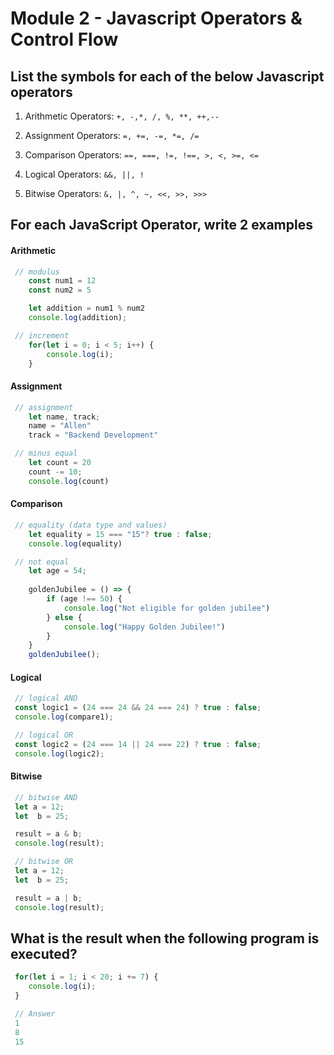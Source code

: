 # Module 2 - Javascript Operators & Control Flow

## List the symbols for each of the below Javascript operators

1. Arithmetic Operators:
    `+, -,*, /, %, **, ++,--`

2. Assignment Operators:
    `=, +=, -=, *=, /=`

3. Comparison Operators:
    `==, ===, !=, !==, >, <, >=, <=`

4. Logical Operators:
    `&&, ||, !`

5. Bitwise Operators:
    `&, |, ^, ~, <<, >>, >>>`

## For each JavaScript Operator, write 2 examples

#### Arithmetic

```JavaScript
 // modulus
    const num1 = 12
    const num2 = 5

    let addition = num1 % num2
    console.log(addition);

 // increment
    for(let i = 0; i < 5; i++) {
        console.log(i);
    }
```

#### Assignment 

```JavaScript
 // assignment
    let name, track;
    name = "Allen"
    track = "Backend Development"

 // minus equal
    let count = 20
    count -= 10; 
    console.log(count)
```

#### Comparison

```JavaScript
 // equality (data type and values)
    let equality = 15 === "15"? true : false;
    console.log(equality)

 // not equal
    let age = 54;
    
    goldenJubilee = () => {
        if (age !== 50) {
            console.log("Not eligible for golden jubilee")
        } else {
            console.log("Happy Golden Jubilee!")
        }
    }
    goldenJubilee();
```

#### Logical 

```JavaScript
 // logical AND
 const logic1 = (24 === 24 && 24 === 24) ? true : false;
 console.log(compare1);

 // logical OR
 const logic2 = (24 === 14 || 24 === 22) ? true : false;
 console.log(logic2);
```

#### Bitwise 

```JavaScript
 // bitwise AND
 let a = 12; 
 let  b = 25; 

 result = a & b; 
 console.log(result);

 // bitwise OR
 let a = 12; 
 let  b = 25; 

 result = a | b; 
 console.log(result); 
```

## What is the result when the following program is executed?

```JavaScript
 for(let i = 1; i < 20; i += 7) {
    console.log(i);
 }

 // Answer
 1
 8
 15
```